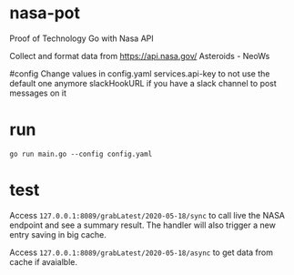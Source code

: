 # nasa-pot
Proof of Technology Go with Nasa API

Collect and format data from https://api.nasa.gov/ Asteroids - NeoWs

#config
Change values in config.yaml
    services.api-key to not use the default one anymore
    slackHookURL if you have a slack channel to post messages on it
    
# run
`go run main.go --config config.yaml`

# test
Access `127.0.0.1:8089/grabLatest/2020-05-18/sync` to call live the NASA endpoint and see a summary result.
The handler will also trigger a new entry saving in big cache.

Access `127.0.0.1:8089/grabLatest/2020-05-18/async` to get data from cache if avaialble.

